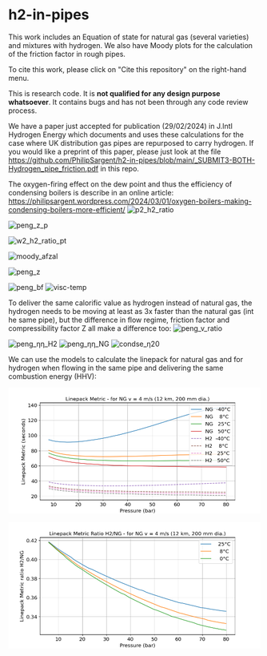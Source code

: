 # h2-in-pipes
This work includes an Equation of state for natural gas (several varieties) and mixtures with hydrogen. We also have Moody plots for the calculation of the friction factor in rough pipes.

To cite this work, please click on "Cite this repository" on the right-hand menu.

This is research code. It is **not qualified for any design purpose whatsoever**. It contains bugs and has not been through any code review process.

We have a paper just accepted for publication (29/02/2024) in J.Intl Hydrogen Energy which documents and uses these calculations for the case where UK distribution gas pipes are repurposed to carry hydrogen.
If you would like a preprint of this paper, please just look at the file https://github.com/PhilipSargent/h2-in-pipes/blob/main/_SUBMIT3-BOTH-Hydrogen_pipe_friction.pdf in this repo.

The oxygen-firing effect on the dew point and thus the efficiency of condensing boilers is describe in an online article: https://philipsargent.wordpress.com/2024/03/01/oxygen-boilers-making-condensing-boilers-more-efficient/
![p2_h2_ratio](https://github.com/PhilipSargent/h2-in-pipes/assets/5623885/be00b721-4024-4d8e-ade0-a5a0f9c79bb7)

![peng_z_p](https://github.com/PhilipSargent/h2-in-pipes/assets/5623885/e7a252f0-f0b5-49a6-82f9-188b04dcb490)

![w2_h2_ratio_pt](https://github.com/PhilipSargent/h2-in-pipes/assets/5623885/35bf4e3c-8b86-4151-b591-4c3c261ae42b)

![moody_afzal](https://github.com/PhilipSargent/h2-in-pipes/assets/5623885/06769e5b-2bf3-4444-86ae-99622bd48139)

![peng_z](https://github.com/PhilipSargent/h2-in-pipes/assets/5623885/8c38150c-cf02-49b9-98d4-5269e28eb2ca)

![peng_bf](https://github.com/PhilipSargent/h2-in-pipes/assets/5623885/92a911eb-c0ea-41dc-91c2-0f80a38c8f22)
![visc-temp](https://github.com/PhilipSargent/h2-in-pipes/assets/5623885/9883a784-3bf2-4557-86d8-043a891bf011)

To deliver the same calorific value as hydrogen instead of natural gas, the hydrogen needs to be moving at least as 3x faster than the natural gas (int he same pipe), but the difference in flow regime, friction factor and compressibility factor Z all make a difference too:
![peng_v_ratio](https://github.com/PhilipSargent/h2-in-pipes/assets/5623885/6f19f581-b467-4fca-bb46-7fbbf56277f0)

![peng_ηη_H2](https://github.com/PhilipSargent/h2-in-pipes/assets/5623885/b835f9a9-5124-4ce6-a068-1f7d8aecf7d3)
![peng_ηη_NG](https://github.com/PhilipSargent/h2-in-pipes/assets/5623885/41b294d4-8631-4759-a906-3b7b8062a3c5)
![condse_η20](https://github.com/PhilipSargent/h2-in-pipes/assets/5623885/b0cfa7ee-120d-42db-9500-e1a9acc761a5)

We can use the models to calculate the linepack for natural gas and for hydrogen when flowing in the same pipe and delivering the same combustion energy (HHV):

![pipe_lpm.png](https://github.com/PhilipSargent/h2-in-pipes/blob/main/pipe_lpm.png)

![pipe_lpm_ratio.png](https://github.com/PhilipSargent/h2-in-pipes/blob/main/pipe_lpm_ratio.png)
